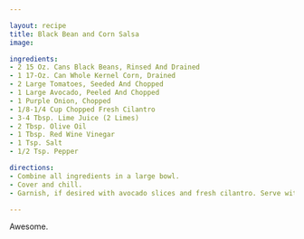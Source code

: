 ```yaml
---

layout: recipe
title: Black Bean and Corn Salsa
image: 

ingredients:
- 2 15 Oz. Cans Black Beans, Rinsed And Drained
- 1 17-Oz. Can Whole Kernel Corn, Drained
- 2 Large Tomatoes, Seeded And Chopped
- 1 Large Avocado, Peeled And Chopped
- 1 Purple Onion, Chopped
- 1/8-1/4 Cup Chopped Fresh Cilantro
- 3-4 Tbsp. Lime Juice (2 Limes)
- 2 Tbsp. Olive Oil
- 1 Tbsp. Red Wine Vinegar
- 1 Tsp. Salt
- 1/2 Tsp. Pepper

directions:
- Combine all ingredients in a large bowl. 
- Cover and chill. 
- Garnish, if desired with avocado slices and fresh cilantro. Serve with tortilla chips.

---
```

Awesome.